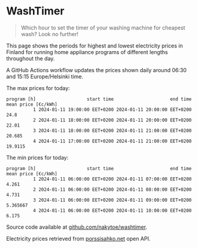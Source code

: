 
# WashTimer

> Which hour to set the timer of your washing machine for cheapest wash? Look no further!

This page shows the periods for highest and lowest electricity prices in Finland 
for running home appliance programs of different lengths throughout the day. 

A GitHub Actions workflow updates the prices shown daily around 06:30 and 15:15 Europe/Helsinki time.

The max prices for today:

	program [h]                   start time                     end time mean price [€c/kWh]
	          1 2024-01-11 19:00:00 EET+0200 2024-01-11 20:00:00 EET+0200                24.8
	          2 2024-01-11 18:00:00 EET+0200 2024-01-11 20:00:00 EET+0200               22.01
	          3 2024-01-11 18:00:00 EET+0200 2024-01-11 21:00:00 EET+0200              20.685
	          4 2024-01-11 17:00:00 EET+0200 2024-01-11 21:00:00 EET+0200             19.9115

The min prices for today:

	program [h]                   start time                     end time mean price [€c/kWh]
	          1 2024-01-11 06:00:00 EET+0200 2024-01-11 07:00:00 EET+0200               4.261
	          2 2024-01-11 06:00:00 EET+0200 2024-01-11 08:00:00 EET+0200               4.731
	          3 2024-01-11 06:00:00 EET+0200 2024-01-11 09:00:00 EET+0200            5.365667
	          4 2024-01-11 06:00:00 EET+0200 2024-01-11 10:00:00 EET+0200               6.175


Source code available at [github.com/nakytoe/washtimer](https://github.com/nakytoe/washtimer).

Electricity prices retrieved from [porssisahko.net](https://porssisahko.net/api) open API.
